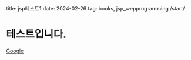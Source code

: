 title: jsp테스트1
date: 2024-02-26
tag: books, jsp_wepprogramming
/start/

# 테스트입니다.

[Google](https://www.google.com)
